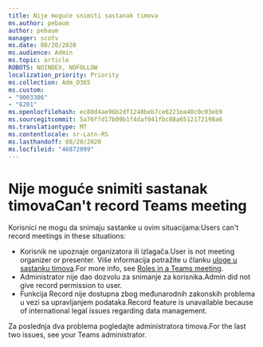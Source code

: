 ```yaml
---
title: Nije moguće snimiti sastanak timova
ms.author: pebaum
author: pebaum
manager: scotv
ms.date: 08/20/2020
ms.audience: Admin
ms.topic: article
ROBOTS: NOINDEX, NOFOLLOW
localization_priority: Priority
ms.collection: Adm_O365
ms.custom:
- "9003306"
- "6201"
ms.openlocfilehash: ec80d4ae96b2df1248beb7ce6221ea40c0c03eb9
ms.sourcegitcommit: 5a76ffd17b09b1f4daf041fbc08a6512172198a6
ms.translationtype: MT
ms.contentlocale: sr-Latn-RS
ms.lasthandoff: 08/20/2020
ms.locfileid: "46872099"
---
```

# <a name="cant-record-teams-meeting"></a><span data-ttu-id="df0e7-102">Nije moguće snimiti sastanak timova</span><span class="sxs-lookup"><span data-stu-id="df0e7-102">Can't record Teams meeting</span></span>

<span data-ttu-id="df0e7-103">Korisnici ne mogu da snimaju sastanke u ovim situacijama:</span><span class="sxs-lookup"><span data-stu-id="df0e7-103">Users can't record meetings in these situations:</span></span>  

- <span data-ttu-id="df0e7-104">Korisnik ne upoznaje organizatora ili izlagača.</span><span class="sxs-lookup"><span data-stu-id="df0e7-104">User is not meeting organizer or presenter.</span></span> <span data-ttu-id="df0e7-105">Više informacija potražite u članku [uloge u sastanku timova](https://support.microsoft.com/office/roles-in-a-teams-meeting-c16fa7d0-1666-4dde-8686-0a0bfe16e019).</span><span class="sxs-lookup"><span data-stu-id="df0e7-105">For more info, see [Roles in a Teams meeting](https://support.microsoft.com/office/roles-in-a-teams-meeting-c16fa7d0-1666-4dde-8686-0a0bfe16e019).</span></span>
- <span data-ttu-id="df0e7-106">Administrator nije dao dozvolu za snimanje za korisnika.</span><span class="sxs-lookup"><span data-stu-id="df0e7-106">Admin did not give record permission to user.</span></span>
- <span data-ttu-id="df0e7-107">Funkcija Record nije dostupna zbog međunarodnih zakonskih problema u vezi sa upravljanjem podataka.</span><span class="sxs-lookup"><span data-stu-id="df0e7-107">Record feature is unavailable because of international legal issues regarding data management.</span></span>

<span data-ttu-id="df0e7-108">Za poslednja dva problema pogledajte administratora timova.</span><span class="sxs-lookup"><span data-stu-id="df0e7-108">For the last two issues, see your Teams administrator.</span></span>